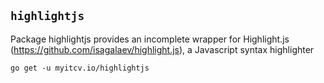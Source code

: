 <!-- __JSON: go list -json .
## `{{ filepathBase .ImportPath}}`

{{.Doc}}

```
go get -u {{.ImportPath}}
```
-->
## `highlightjs`

Package highlightjs provides an incomplete wrapper for Highlight.js (https://github.com/isagalaev/highlight.js), a Javascript syntax highlighter

```
go get -u myitcv.io/highlightjs
```
<!-- END -->
